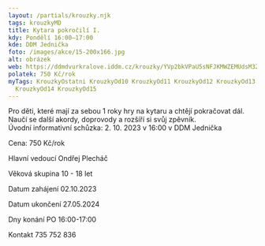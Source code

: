```yaml
---
layout: /partials/krouzky.njk
tags: krouzkyMD
title: Kytara pokročilí I.
kdy: Pondělí 16:00–17:00
kde: DDM Jednička
foto: /images/akce/15-200x166.jpg
alt: obrázek
web: https://ddmdvurkralove.iddm.cz/krouzky/YVp2bkVPaU5sNFJKMWZEMUdsM3ZWaFp1VzlZc1Y1Z1VJRWlwWFpWK2x2Zz0=
polatek: 750 Kč/rok
myTags: KrouzkyOstatni KrouzkyOd10 KrouzkyOd11 KrouzkyOd12 KrouzkyOd13
  KrouzkyOd14 KrouzkyOd15
---
```



Pro děti, které mají za sebou 1 roky hry na kytaru a chtějí pokračovat dál. Naučí se další akordy, doprovody a rozšíří si svůj zpěvník.\
Úvodní informativní schůzka: 2. 10. 2023 v 16:00 v DDM Jednička

Cena: 750 Kč/rok

Hlavní vedoucí Ondřej Plecháč

Věková skupina 10 - 18 let

Datum zahájení 02.10.2023

Datum ukončení 27.05.2024

Dny konání PO 16:00-17:00

Kontakt 735 752 836